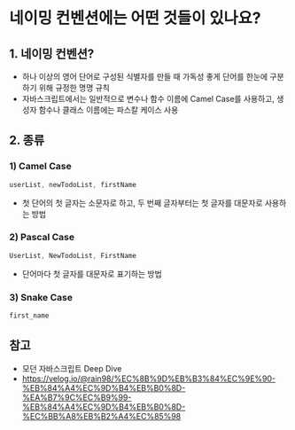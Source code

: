 # 네이밍 컨벤션에는 어떤 것들이 있나요?
## 1. 네이밍 컨벤션?
- 하나 이상의 영어 단어로 구성된 식별자를 만들 때 가독성 좋게 단어를 한눈에 구분하기 위해 규정한 명명 규칙
- 자바스크립트에서는 일반적으로 변수나 함수 이름에 Camel Case를 사용하고, 생성자 함수나 클래스 이름에는 파스칼 케이스 사용

## 2. 종류
### 1) Camel Case
```javascript
userList, newTodoList, firstName
```
- 첫 단어의 첫 글자는 소문자로 하고, 두 번째 글자부터는 첫 글자를 대문자로 사용하는 방법

### 2) Pascal Case
```javascript
UserList, NewTodoList, FirstName
```
- 단어마다 첫 글자를 대문자로 표기하는 방법

### 3) Snake Case
```javascript
first_name
```

## 참고
- 모던 자바스크립트 Deep Dive
- https://velog.io/@rain98/%EC%8B%9D%EB%B3%84%EC%9E%90-%EB%84%A4%EC%9D%B4%EB%B0%8D-%EA%B7%9C%EC%B9%99-%EB%84%A4%EC%9D%B4%EB%B0%8D-%EC%BB%A8%EB%B2%A4%EC%85%98
